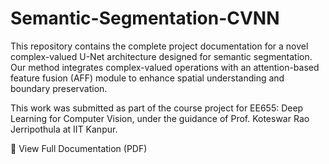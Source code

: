 # Semantic-Segmentation-CVNN

This repository contains the complete project documentation for a novel complex-valued U-Net architecture designed for semantic segmentation. Our method integrates complex-valued operations with an attention-based feature fusion (AFF) module to enhance spatial understanding and boundary preservation.

This work was submitted as part of the course project for EE655: Deep Learning for Computer Vision, under the guidance of Prof. Koteswar Rao Jerripothula at IIT Kanpur.

📘 View Full Documentation (PDF)
